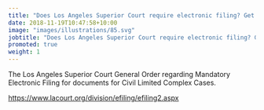 ```yaml
---
title: "Does Los Angeles Superior Court require electronic filing? Get Los Angeles County eFiling eService."
date: 2018-11-19T10:47:58+10:00
image: "images/illustrations/85.svg"
jobtitle: "Does Los Angeles Superior Court require electronic filing? Get Los Angeles County eFiling eService."
promoted: true
weight: 1
---
```


The Los Angeles Superior Court General Order regarding Mandatory Electronic Filing for documents for Civil Limited Complex Cases. 


https://www.lacourt.org/division/efiling/efiling2.aspx